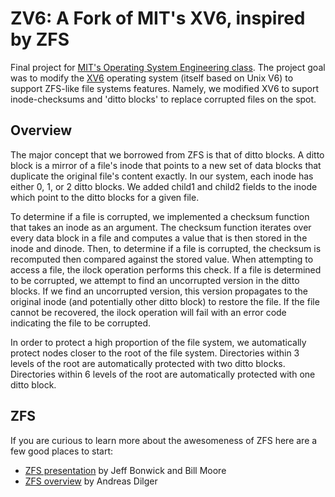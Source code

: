 ZV6: A Fork of MIT's XV6, inspired by ZFS
===

Final project for [MIT's Operating System Engineering class](http://pdos.csail.mit.edu/6.828). The project goal was to modify the [XV6](http://pdos.csail.mit.edu/6.828/2012/xv6.html) operating system (itself based on Unix V6) to support ZFS-like file systems features. Namely, we modified XV6 to suport inode-checksums and 'ditto blocks' to replace corrupted files on the spot. 

Overview
--------

The major concept that we borrowed from ZFS is that of ditto blocks. A ditto block is a mirror of a file's inode that points to a new set of data blocks that duplicate the original file's content exactly. In our system, each inode has either 0, 1, or 2 ditto blocks. We added child1 and child2 fields to the inode which point to the ditto blocks for a given file.

To determine if a file is corrupted, we implemented a checksum function that takes an inode as an argument. The checksum function iterates over every data block in a file and computes a value that is then stored in the inode and dinode. Then, to determine if a file is corrupted, the checksum is recomputed then compared against the stored value. When attempting to access a file, the ilock operation performs this check. If a file is determined to be corrupted, we attempt to find an uncorrupted version in the ditto blocks. If we find an uncorrupted version, this version propagates to the original inode (and potentially other ditto block) to restore the file. If the file cannot be recovered, the ilock operation will fail with an error code indicating the file to be corrupted.

In order to protect a high proportion of the file system, we automatically protect nodes closer to the root of the file system. Directories within 3 levels of the root are automatically protected with two ditto blocks. Directories within 6 levels of the root are automatically protected with one ditto block. 

ZFS
---

If you are curious to learn more about the awesomeness of ZFS here are a few good places to start:

- [ZFS presentation](http://wiki.illumos.org/download/attachments/1146951/zfs_last.pdf) by Jeff Bonwick and Bill Moore
- [ZFS overview](http://wiki.lustre.org/images/4/49/Beijing-2010.2-ZFS_overview_3.1_Dilger.pdf) by Andreas Dilger




